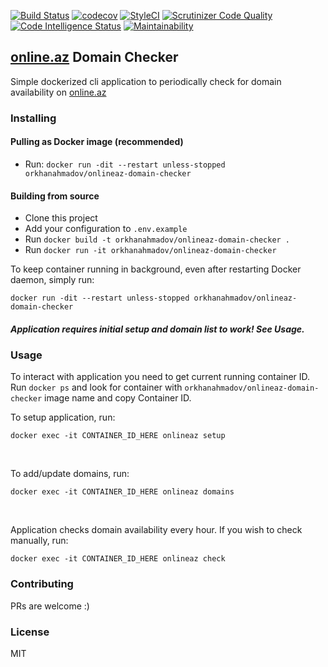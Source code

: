 [![Build Status](https://travis-ci.org/orkhanahmadov/onlineaz-domain-checker.svg?branch=master)](https://travis-ci.org/orkhanahmadov/onlineaz-domain-checker)
[![codecov](https://codecov.io/gh/orkhanahmadov/onlineaz-domain-checker/branch/master/graph/badge.svg)](https://codecov.io/gh/orkhanahmadov/onlineaz-domain-checker)
[![StyleCI](https://github.styleci.io/repos/175622936/shield?branch=master)](https://github.styleci.io/repos/175622936)
[![Scrutinizer Code Quality](https://scrutinizer-ci.com/g/orkhanahmadov/onlineaz-domain-checker/badges/quality-score.png?b=master)](https://scrutinizer-ci.com/g/orkhanahmadov/onlineaz-domain-checker/?branch=master)
[![Code Intelligence Status](https://scrutinizer-ci.com/g/orkhanahmadov/onlineaz-domain-checker/badges/code-intelligence.svg?b=master)](https://scrutinizer-ci.com/code-intelligence)
[![Maintainability](https://api.codeclimate.com/v1/badges/44909c35317fe57486a8/maintainability)](https://codeclimate.com/github/orkhanahmadov/onlineaz-domain-checker/maintainability)

## [online.az](https://online.az) Domain Checker

Simple dockerized cli application to periodically check for domain availability on [online.az](https://online.az)

### Installing

#### Pulling as Docker image (recommended)

- Run: ```docker run -dit --restart unless-stopped orkhanahmadov/onlineaz-domain-checker```

#### Building from source

- Clone this project
- Add your configuration to ```.env.example```
- Run ```docker build -t orkhanahmadov/onlineaz-domain-checker .``` 
- Run ```docker run -it orkhanahmadov/onlineaz-domain-checker```

To keep container running in background, even after restarting Docker daemon, simply run:

```docker run -dit --restart unless-stopped orkhanahmadov/onlineaz-domain-checker```

##### Application requires initial setup and domain list to work! See Usage.

### Usage

To interact with application you need to get current running container ID. Run ``docker ps`` and look for container with ``orkhanahmadov/onlineaz-domain-checker`` image name and copy Container ID.

To setup application, run: 

```docker exec -it CONTAINER_ID_HERE onlineaz setup```

<br />

To add/update domains, run: 

```docker exec -it CONTAINER_ID_HERE onlineaz domains```

<br />

Application checks domain availability every hour. If you wish to check manually, run: 

```docker exec -it CONTAINER_ID_HERE onlineaz check```

### Contributing

PRs are welcome :)

### License
MIT
